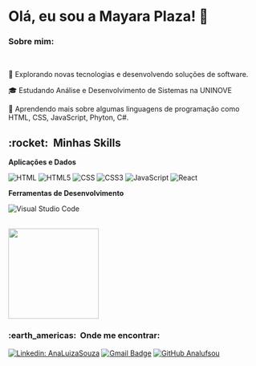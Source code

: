 # Olá, eu sou a Mayara Plaza! 👋

<h3> Sobre mim:</h3>
<br>
<P>🤔   Explorando novas tecnologias e desenvolvendo soluções de software.
<P>🎓   Estudando Análise e Desenvolvimento de Sistemas na UNINOVE
<P>🌱   Aprendendo mais sobre algumas linguagens de programação como HTML, CSS, JavaScript, Phyton, C#.
  
  <h2> :rocket: &nbsp;Minhas Skills </h2>
  
  **Aplicações e Dados**
  
![HTML](https://img.shields.io/badge/HTML-239120?style=for-the-badge&logo=html5&logoColor=white)
![HTML5](https://img.shields.io/badge/HTML5-E34F26?style=for-the-badge&logo=html5&logoColor=white)
![CSS](https://img.shields.io/badge/CSS-239120?&style=for-the-badge&logo=css3&logoColor=white)
![CSS3](https://img.shields.io/badge/CSS3-1572B6?style=for-the-badge&logo=css3&logoColor=white)
![JavaScript](https://img.shields.io/badge/JavaScript-F7DF1E?style=for-the-badge&logo=javascript&logoColor=black)
![React](https://img.shields.io/badge/React-20232A?style=for-the-badge&logo=react&logoColor=61DAFB)


**Ferramentas de Desenvolvimento**

 ![Visual Studio Code](https://img.shields.io/badge/Visual_Studio_Code-0078D4?style=for-the-badge&logo=visual%20studio%20code&logoColor=white)
  
<br/>
<a href="https://github.com/macristinee">
<img height="180em" src="https://github-readme-stats.vercel.app/api?username=macristinee&theme=dracula&show_icons=true" />
</a></br>

<h3> :earth_americas: &nbsp;Onde me encontrar: </h3> 

[![Linkedin: AnaLuizaSouza](https://img.shields.io/badge/-MayaraPlaza-blue?style=flat-square&logo=Linkedin&logoColor=white&link=https://github.com/macristinee)](https://github.com/macristinee)
[![Gmail Badge](https://img.shields.io/badge/-maah.cristiny@hotmail.com-006bed?style=flat-square&logo=Gmail&logoColor=white&link=mailto:SEU-EMAIL)](mailto:maah.cristiny@hotmail.com)
[![GitHub Analufsou]( https://img.shields.io/github/followers/macristinee?label=follow&style=social)](https://github.com/macristinee)


